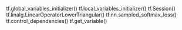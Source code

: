 tf.global_variables_initializer()
tf.local_variables_initializer()
tf.Session()
tf.linalg.LinearOperatorLowerTriangular()
tf.nn.sampled_softmax_loss()
tf.control_dependencies()
tf.get_variable()